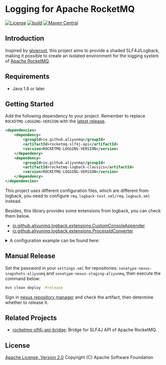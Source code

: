 # Logging for Apache RocketMQ

[![License][license-image]][license-url]
[![build][build-image]][build-url]
[![Maven Central][maven-image]][maven-url]

## Introduction

Inspired by [glowroot](https://github.com/glowroot/glowroot), this project aims to provide a shaded SLF4J/Logback,
making it possible to create an isolated environment for the logging system
of [Apache RocketMQ](https://rocketmq.apache.org/).

## Requirements

- Java 1.8 or later

## Getting Started

Add the following dependency to your project. Remember to replace `ROCKETMQ-LOGGING-VERSION` with
the [latest release](https://search.maven.org/search?q=g:io.github.aliyunmq%20AND%20a:rocketmq-logging).

```xml
<dependencies>
    <dependency>
        <groupId>io.github.aliyunmq</groupId>
        <artifactId>rocketmq-slf4j-api</artifactId>
        <version>ROCKETMQ-LOGGING-VERSION</version>
    </dependency>
    <dependency>
        <groupId>io.github.aliyunmq</groupId>
        <artifactId>rocketmq-logback-classics</artifactId>
        <version>ROCKETMQ-LOGGING-VERSION</version>
    </dependency>
</dependencies>
```

This project uses different configuration files, which are different from logback, you need to
configure `rmq.logback-test.xml/rmq.logback.xml` instead.

Besides, this library provides some extensions from logback, you can check them below.

* [io.github.aliyunmq.logback.extensions.CustomConsoleAppender](./rocketmq-logback-extensions/src/main/java/io/github/aliyunmq/logback/extensions/CustomConsoleAppender.java)
* [io.github.aliyunmq.logback.extensions.ProcessIdConverter](./rocketmq-logback-extensions/src/main/java/io/github/aliyunmq/logback/extensions/ProcessIdConverter.java)

<details><summary>A configuration example can be found here:
</summary>
<p>

```xml
<?xml version="1.0" encoding="UTF-8"?>
<configuration debug="false">
    <conversionRule conversionWord="pid" converterClass="io.github.aliyunmq.logback.extensions.ProcessIdConverter"/>
    <appender name="CustomConsoleAppender" class="io.github.aliyunmq.logback.extensions.CustomConsoleAppender">
        <encoder>
            <pattern>%yellow(%d{yyy-MM-dd HH:mm:ss.SSS,GMT+8}) %highlight(%-5p) %boldWhite([%pid]) %magenta([%t]) %boldGreen([%logger{12}#%M:%L]) - %m%n
            </pattern>
            <charset class="java.nio.charset.Charset">UTF-8</charset>
        </encoder>
    </appender>
    <appender name="DefaultAppender" class="org.apache.rocketmq.shade.ch.qos.logback.core.rolling.RollingFileAppender">
        <append>true</append>
        <File>
            ${rocketmq.log.root:-${user.home}${file.separator}logs${file.separator}rocketmq}${file.separator}rocketmq-client.log
        </File>
        <rollingPolicy class="org.apache.rocketmq.shade.ch.qos.logback.core.rolling.FixedWindowRollingPolicy">
            <FileNamePattern>
                ${rocketmq.log.root:-${user.home}${file.separator}logs${file.separator}rocketmq}${file.separator}other_days${file.separator}rocketmq-client-%i.log.gz
            </FileNamePattern>
            <minIndex>1</minIndex>
            <maxIndex>${rocketmq.log.file.maxIndex:-10}</maxIndex>
        </rollingPolicy>
        <triggeringPolicy class="org.apache.rocketmq.shade.ch.qos.logback.core.rolling.SizeBasedTriggeringPolicy">
            <maxFileSize>64MB</maxFileSize>
        </triggeringPolicy>
        <encoder class="org.apache.rocketmq.shade.ch.qos.logback.classic.encoder.PatternLayoutEncoder">
            <pattern>%d{yyy-MM-dd HH:mm:ss.SSS,GMT+8} %-5p [%t] [%logger{12}#%M:%L] - %m%n</pattern>
            <charset class="java.nio.charset.Charset">UTF-8</charset>
        </encoder>
    </appender>
    <root level="${rocketmq.log.level:-info}">
        <appender-ref ref="CustomConsoleAppender"/>
        <appender-ref ref="DefaultAppender" additivity="false"/>
    </root>
</configuration>
```

</p>
</details>

## Manual Release

Set the password in your `settings.xml` for repositories: `sonatype-nexus-snapshots-aliyunmq`
and `sonatype-nexus-staging-aliyunmq`, then execute the command below:

```bash
mvn clean deploy -Prelease
```

Sign in [nexus repository manager](https://s01.oss.sonatype.org/#stagingRepositories) and check the artifact, then determine whether to release it.

## Related Projects

* [rocketmq-slf4j-api-bridge](https://github.com/aliyunmq/rocketmq-slf4j-api-bridge): Bridge for SLF4J API of Apache RocketMQ.

## License

[Apache License, Version 2.0](http://www.apache.org/licenses/LICENSE-2.0.html) Copyright (C) Apache Software Foundation

[license-image]: https://img.shields.io/badge/license-Apache%202-4EB1BA.svg
[license-url]: https://www.apache.org/licenses/LICENSE-2.0.html
[build-image]: https://github.com/aliyunmq/rocketmq-logging/actions/workflows/build.yml/badge.svg
[build-url]: https://github.com/aliyunmq/rocketmq-logging/actions/workflows/build.yml
[maven-image]: https://maven-badges.herokuapp.com/maven-central/io.github.aliyunmq/rocketmq-logging/badge.svg
[maven-url]: https://maven-badges.herokuapp.com/maven-central/io.github.aliyunmq/rocketmq-logging

